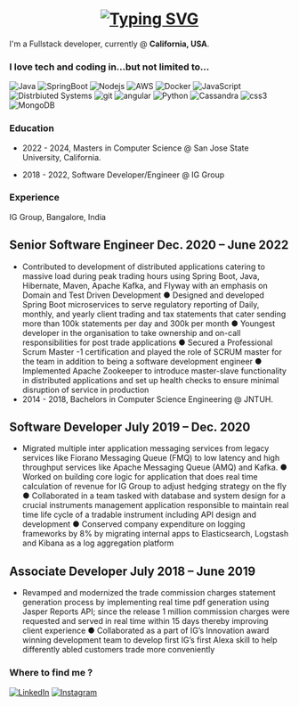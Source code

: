 <h1 align = "center">
<a href="https://git.io/typing-svg"><img src="https://readme-typing-svg.herokuapp.com?font=Fira+Code&size=75&duration=1500&pause=600&color=0CE82B&background=000000EE&center=true&vCenter=true&multiline=true&width=1920&height=384&lines=Hello+there!;My+name+is+Ashish+Khanchandani;Full+Stack+Software+Developer;Welcome+to+my+...+well+..this." alt="Typing SVG" /></a>
</h1>

<p>I'm a Fullstack developer, currently @ <b>California, USA</b>.</p>
<h3>I love tech and coding in...but not limited to...</h3>
<p>
  <img alt="Java" src="https://img.shields.io/badge/-React-45b8d8?style=for-the-badge&logo=react&logoColor=black" />
  <img alt="SpringBoot" src="https://img.shields.io/badge/-Redux-764ABC?style=for-the-badge&logo=redux&logoColor=black" />
  <img alt="Nodejs" src="https://img.shields.io/badge/-Nodejs-43853d?style=for-the-badge&logo=Node.js&logoColor=black" />
  <img alt="AWS" src="https://img.shields.io/badge/-AWS-43853d?style=for-the-badge&logo=amazonaws&logoColor=black" />
  <img alt="Docker" src="https://img.shields.io/badge/-Docker-46a2f1?style=for-the-badge&logo=docker&logoColor=black" />
  <img alt="JavaScript" src="https://img.shields.io/badge/-TypeScript-007ACC?style=for-the-badge&logo=typescript&logoColor=black" />
  <img alt="Distrbiuted Systems" src="https://img.shields.io/badge/-Sass-CC6699?style=for-the-badge&logo=sass&logoColor=black" />
  <img alt="git" src="https://img.shields.io/badge/-Git-F05032?style=for-the-badge&logo=git&logoColor=black" />
  <img alt="angular" src="https://img.shields.io/badge/-Angular-DD0031?style=for-the-badge&logo=angular&logoColor=v" />
  <img alt="Python" src="https://img.shields.io/badge/-NPM-CB3837?style=for-the-badge&logo=npm&logoColor=black" />
  <img alt="Cassandra" src="https://img.shields.io/badge/-HTML5-E34F26?style=for-the-badge&logo=html5&logoColor=black" />
  <img alt="css3" src="https://img.shields.io/badge/-CSS3-E34F26?style=for-the-badge&logo=css3&logoColor=black" />
  <img alt="MongoDB" src="https://img.shields.io/badge/-MongoDB-13aa52?style=for-the-badge&logo=mongodb&logoColor=black" /> 
</p>

### Education

- 2022 - 2024, Masters in Computer Science @ San Jose State University, California.

- 2018 - 2022, Software Developer/Engineer @ IG Group

### Experience

IG Group, Bangalore, India

## Senior Software Engineer                                                                          Dec. 2020 – June 2022
- Contributed to development of distributed applications catering to massive load during peak trading hours using Spring Boot, Java, Hibernate, Maven, Apache Kafka, and Flyway with an emphasis on Domain and Test Driven Development ● Designed and developed Spring Boot microservices to serve regulatory reporting of Daily, monthly, and yearly client trading and tax statements that cater sending more than 100k statements per day and 300k per month ● Youngest developer in the organisation to take ownership and on-call responsibilities for post trade applications ● Secured a Professional Scrum Master -1 certification and played the role of SCRUM master for the team in addition to being a software development engineer ● Implemented Apache Zookeeper to introduce master-slave functionality in distributed applications and set up health checks to ensure minimal disruption of service in production
- 2014 - 2018, Bachelors in Computer Science Engineering @ JNTUH.

## Software Developer                                                                                 July 2019 – Dec. 2020
- Migrated multiple inter application messaging services from legacy services like Fiorano Messaging Queue (FMQ) to low latency and high throughput services like Apache Messaging Queue (AMQ) and Kafka. ● Worked on building core logic for application that does real time calculation of revenue for IG Group to adjust hedging strategy on the fly ● Collaborated in a team tasked with database and system design for a crucial instruments management application responsible to maintain real time life cycle of a tradable instrument including API design and development ● Conserved company expenditure on logging frameworks by 8% by migrating internal apps to Elasticsearch, Logstash and Kibana as a log aggregation platform

## Associate Developer                                                                               July 2018 – June 2019
- Revamped and modernized the trade commission charges statement generation process by implementing real time pdf generation using Jasper Reports API; since the release 1 million commission charges were requested and served in real time within 15 days thereby improving client experience ● Collaborated as a part of IG’s Innovation award winning development team to develop first IG’s first Alexa skill to help differently abled customers trade more conveniently


<h3>Where to find me ?</h3>
<p>
  <a href="https://www.linkedin.com/in/ashish-khanchandani/" target="_blank"><img alt="LinkedIn" src="https://img.shields.io/badge/linkedin-%230077B5.svg?&style=for-the-badge&logo=linkedin&logoColor=white" /></a> <a href="https://instagram.com/ashish.___?igshid=YmMyMTA2M2Y=" target="_blank"><img alt="Instagram" src="https://img.shields.io/badge/instagram-%2312100E.svg?&style=for-the-badge&logo=instagram&logoColor=white" /></a>
</p>
